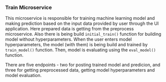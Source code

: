 ### Train Microservice

This microservice is responsible for training machine learning model and making prediction based on the input data provided by user through the UI application. Here prepared data is getting from the preprocess microservice. Also there is being build `initial_train()` function for building model without hyperparameters. When the user enters model hyperparameters, the model (with them) is being build and trained by `train_model()` function. Then, model is evaluating using the `eval_model()` function.

There are five endpoints - two for posting trained model and predicion, and three for getting preprocessed data, getting model hyperparameters and model evaluation.
